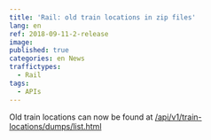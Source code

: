 ```yaml
---
title: 'Rail: old train locations in zip files'
lang: en
ref: 2018-09-11-2-release
image:
published: true
categories: en News
traffictypes:
  - Rail
tags:
  - APIs
---
```


Old train locations can now be found at
[/api/v1/train-locations/dumps/list.html](https://rata.digitraffic.fi/api/v1/train-locations/dumps/list.html)
